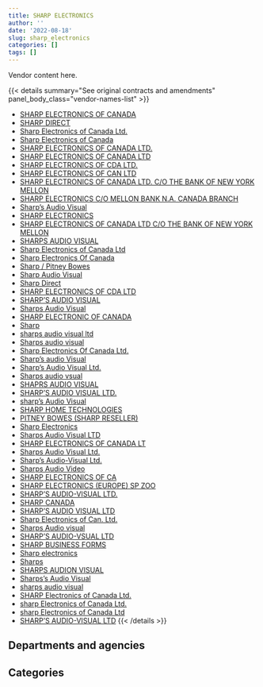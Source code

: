```yaml
---
title: SHARP ELECTRONICS
author: ''
date: '2022-08-18'
slug: sharp_electronics
categories: []
tags: []
---
```


<script src="/rmarkdown-libs/htmlwidgets/htmlwidgets.js"></script>
<link href="/rmarkdown-libs/datatables-css/datatables-crosstalk.css" rel="stylesheet" />
<script src="/rmarkdown-libs/datatables-binding/datatables.js"></script>
<script src="/rmarkdown-libs/jquery/jquery-3.6.0.min.js"></script>
<link href="/rmarkdown-libs/dt-core-bootstrap/css/dataTables.bootstrap.min.css" rel="stylesheet" />
<link href="/rmarkdown-libs/dt-core-bootstrap/css/dataTables.bootstrap.extra.css" rel="stylesheet" />
<script src="/rmarkdown-libs/dt-core-bootstrap/js/jquery.dataTables.min.js"></script>
<script src="/rmarkdown-libs/dt-core-bootstrap/js/dataTables.bootstrap.min.js"></script>
<link href="/rmarkdown-libs/crosstalk/css/crosstalk.min.css" rel="stylesheet" />
<script src="/rmarkdown-libs/crosstalk/js/crosstalk.min.js"></script>
<script src="/rmarkdown-libs/htmlwidgets/htmlwidgets.js"></script>
<link href="/rmarkdown-libs/datatables-css/datatables-crosstalk.css" rel="stylesheet" />
<script src="/rmarkdown-libs/datatables-binding/datatables.js"></script>
<script src="/rmarkdown-libs/jquery/jquery-3.6.0.min.js"></script>
<link href="/rmarkdown-libs/dt-core-bootstrap/css/dataTables.bootstrap.min.css" rel="stylesheet" />
<link href="/rmarkdown-libs/dt-core-bootstrap/css/dataTables.bootstrap.extra.css" rel="stylesheet" />
<script src="/rmarkdown-libs/dt-core-bootstrap/js/jquery.dataTables.min.js"></script>
<script src="/rmarkdown-libs/dt-core-bootstrap/js/dataTables.bootstrap.min.js"></script>
<link href="/rmarkdown-libs/crosstalk/css/crosstalk.min.css" rel="stylesheet" />
<script src="/rmarkdown-libs/crosstalk/js/crosstalk.min.js"></script>

Vendor content here.

{{< details summary="See original contracts and amendments" panel_body_class="vendor-names-list" >}}
- [SHARP ELECTRONICS OF CANADA](https://search.open.canada.ca/en/ct/?sort=contract_value_f%20desc&page=1&search_text=%22SHARP%20ELECTRONICS%20OF%20CANADA%22)
- [SHARP DIRECT](https://search.open.canada.ca/en/ct/?sort=contract_value_f%20desc&page=1&search_text=%22SHARP%20DIRECT%22)
- [Sharp Electronics of Canada Ltd.](https://search.open.canada.ca/en/ct/?sort=contract_value_f%20desc&page=1&search_text=%22Sharp%20Electronics%20of%20Canada%20Ltd.%22)
- [Sharp Electronics of Canada](https://search.open.canada.ca/en/ct/?sort=contract_value_f%20desc&page=1&search_text=%22Sharp%20Electronics%20of%20Canada%22)
- [SHARP ELECTRONICS OF CANADA LTD.](https://search.open.canada.ca/en/ct/?sort=contract_value_f%20desc&page=1&search_text=%22SHARP%20ELECTRONICS%20OF%20CANADA%20LTD.%22)
- [SHARP ELECTRONICS OF CANADA LTD](https://search.open.canada.ca/en/ct/?sort=contract_value_f%20desc&page=1&search_text=%22SHARP%20ELECTRONICS%20OF%20CANADA%20LTD%22)
- [SHARP ELECTRONICS OF CDA LTD.](https://search.open.canada.ca/en/ct/?sort=contract_value_f%20desc&page=1&search_text=%22SHARP%20ELECTRONICS%20OF%20CDA%20LTD.%22)
- [SHARP ELECTRONICS OF CAN LTD](https://search.open.canada.ca/en/ct/?sort=contract_value_f%20desc&page=1&search_text=%22SHARP%20ELECTRONICS%20OF%20CAN%20LTD%22)
- [SHARP ELECTRONICS OF CANADA LTD. C/O THE BANK OF NEW YORK MELLON](https://search.open.canada.ca/en/ct/?sort=contract_value_f%20desc&page=1&search_text=%22SHARP%20ELECTRONICS%20OF%20CANADA%20LTD.%20C%2fO%20THE%20BANK%20OF%20NEW%20YORK%20MELLON%22)
- [SHARP ELECTRONICS C/O MELLON BANK N.A. CANADA BRANCH](https://search.open.canada.ca/en/ct/?sort=contract_value_f%20desc&page=1&search_text=%22SHARP%20ELECTRONICS%20C%2fO%20MELLON%20BANK%20N.A.%20CANADA%20BRANCH%22)
- [Sharp’s Audio Visual](https://search.open.canada.ca/en/ct/?sort=contract_value_f%20desc&page=1&search_text=%22Sharp%27s%20Audio%20Visual%22)
- [SHARP ELECTRONICS](https://search.open.canada.ca/en/ct/?sort=contract_value_f%20desc&page=1&search_text=%22SHARP%20ELECTRONICS%22)
- [SHARP ELECTRONICS OF CANADA LTD C/O THE BANK OF NEW YORK MELLON](https://search.open.canada.ca/en/ct/?sort=contract_value_f%20desc&page=1&search_text=%22SHARP%20ELECTRONICS%20OF%20CANADA%20LTD%20C%2fO%20THE%20BANK%20OF%20NEW%20YORK%20MELLON%22)
- [SHARPS AUDIO VISUAL](https://search.open.canada.ca/en/ct/?sort=contract_value_f%20desc&page=1&search_text=%22SHARPS%20AUDIO%20VISUAL%22)
- [Sharp Electronics of Canada Ltd](https://search.open.canada.ca/en/ct/?sort=contract_value_f%20desc&page=1&search_text=%22Sharp%20Electronics%20of%20Canada%20Ltd%22)
- [Sharp Electronics Of Canada](https://search.open.canada.ca/en/ct/?sort=contract_value_f%20desc&page=1&search_text=%22Sharp%20Electronics%20Of%20Canada%22)
- [Sharp / Pitney Bowes](https://search.open.canada.ca/en/ct/?sort=contract_value_f%20desc&page=1&search_text=%22Sharp%20%2f%20Pitney%20Bowes%22)
- [Sharp Audio Visual](https://search.open.canada.ca/en/ct/?sort=contract_value_f%20desc&page=1&search_text=%22Sharp%20Audio%20Visual%22)
- [Sharp Direct](https://search.open.canada.ca/en/ct/?sort=contract_value_f%20desc&page=1&search_text=%22Sharp%20Direct%22)
- [SHARP ELECTRONICS OF CDA LTD](https://search.open.canada.ca/en/ct/?sort=contract_value_f%20desc&page=1&search_text=%22SHARP%20ELECTRONICS%20OF%20CDA%20LTD%22)
- [SHARP’S AUDIO VISUAL](https://search.open.canada.ca/en/ct/?sort=contract_value_f%20desc&page=1&search_text=%22SHARP%27S%20AUDIO%20VISUAL%22)
- [Sharps Audio Visual](https://search.open.canada.ca/en/ct/?sort=contract_value_f%20desc&page=1&search_text=%22Sharps%20Audio%20Visual%22)
- [SHARP ELECTRONIC OF CANADA](https://search.open.canada.ca/en/ct/?sort=contract_value_f%20desc&page=1&search_text=%22SHARP%20ELECTRONIC%20OF%20CANADA%22)
- [Sharp](https://search.open.canada.ca/en/ct/?sort=contract_value_f%20desc&page=1&search_text=%22Sharp%22)
- [sharps audio visual ltd](https://search.open.canada.ca/en/ct/?sort=contract_value_f%20desc&page=1&search_text=%22sharps%20audio%20visual%20ltd%22)
- [Sharps audio visual](https://search.open.canada.ca/en/ct/?sort=contract_value_f%20desc&page=1&search_text=%22Sharps%20audio%20visual%22)
- [Sharp Electronics Of Canada Ltd.](https://search.open.canada.ca/en/ct/?sort=contract_value_f%20desc&page=1&search_text=%22Sharp%20Electronics%20Of%20Canada%20Ltd.%22)
- [Sharp’s audio Visual](https://search.open.canada.ca/en/ct/?sort=contract_value_f%20desc&page=1&search_text=%22Sharp%27s%20audio%20Visual%22)
- [Sharp’s Audio Visual Ltd.](https://search.open.canada.ca/en/ct/?sort=contract_value_f%20desc&page=1&search_text=%22Sharp%27s%20Audio%20Visual%20Ltd.%22)
- [Sharps audio vsual](https://search.open.canada.ca/en/ct/?sort=contract_value_f%20desc&page=1&search_text=%22Sharps%20audio%20vsual%22)
- [SHAPRS AUDIO VISUAL](https://search.open.canada.ca/en/ct/?sort=contract_value_f%20desc&page=1&search_text=%22SHAPRS%20AUDIO%20VISUAL%22)
- [SHARP’S AUDIO VISUAL LTD.](https://search.open.canada.ca/en/ct/?sort=contract_value_f%20desc&page=1&search_text=%22SHARP%27S%20AUDIO%20VISUAL%20LTD.%22)
- [sharp’s Audio Visual](https://search.open.canada.ca/en/ct/?sort=contract_value_f%20desc&page=1&search_text=%22sharp%27s%20Audio%20Visual%22)
- [SHARP HOME TECHNOLOGIES](https://search.open.canada.ca/en/ct/?sort=contract_value_f%20desc&page=1&search_text=%22SHARP%20HOME%20TECHNOLOGIES%22)
- [PITNEY BOWES (SHARP RESELLER)](https://search.open.canada.ca/en/ct/?sort=contract_value_f%20desc&page=1&search_text=%22PITNEY%20BOWES%20%28SHARP%20RESELLER%29%22)
- [Sharp Electronics](https://search.open.canada.ca/en/ct/?sort=contract_value_f%20desc&page=1&search_text=%22Sharp%20Electronics%22)
- [Sharps Audio Visual LTD](https://search.open.canada.ca/en/ct/?sort=contract_value_f%20desc&page=1&search_text=%22Sharps%20Audio%20Visual%20LTD%22)
- [SHARP ELECTRONICS OF CANADA LT](https://search.open.canada.ca/en/ct/?sort=contract_value_f%20desc&page=1&search_text=%22SHARP%20ELECTRONICS%20OF%20CANADA%20LT%22)
- [Sharps Audio Visual Ltd.](https://search.open.canada.ca/en/ct/?sort=contract_value_f%20desc&page=1&search_text=%22Sharps%20Audio%20Visual%20Ltd.%22)
- [Sharp’s Audio-Visual Ltd.](https://search.open.canada.ca/en/ct/?sort=contract_value_f%20desc&page=1&search_text=%22Sharp%27s%20Audio-Visual%20Ltd.%22)
- [Sharps Audio Video](https://search.open.canada.ca/en/ct/?sort=contract_value_f%20desc&page=1&search_text=%22Sharps%20Audio%20Video%22)
- [SHARP ELECTRONICS OF CA](https://search.open.canada.ca/en/ct/?sort=contract_value_f%20desc&page=1&search_text=%22SHARP%20ELECTRONICS%20OF%20CA%22)
- [SHARP ELECTRONICS (EUROPE) SP ZOO](https://search.open.canada.ca/en/ct/?sort=contract_value_f%20desc&page=1&search_text=%22SHARP%20ELECTRONICS%20%28EUROPE%29%20SP%20ZOO%22)
- [SHARP’S AUDIO-VISUAL LTD.](https://search.open.canada.ca/en/ct/?sort=contract_value_f%20desc&page=1&search_text=%22SHARP%27S%20AUDIO-VISUAL%20LTD.%22)
- [SHARP CANADA](https://search.open.canada.ca/en/ct/?sort=contract_value_f%20desc&page=1&search_text=%22SHARP%20CANADA%22)
- [SHARP’S AUDIO VISUAL LTD](https://search.open.canada.ca/en/ct/?sort=contract_value_f%20desc&page=1&search_text=%22SHARP%27S%20AUDIO%20VISUAL%20LTD%22)
- [Sharp Electronics of Can. Ltd.](https://search.open.canada.ca/en/ct/?sort=contract_value_f%20desc&page=1&search_text=%22Sharp%20Electronics%20of%20Can.%20Ltd.%22)
- [Sharps Audio visual](https://search.open.canada.ca/en/ct/?sort=contract_value_f%20desc&page=1&search_text=%22Sharps%20Audio%20visual%22)
- [SHARP’S AUDIO-VSUAL LTD](https://search.open.canada.ca/en/ct/?sort=contract_value_f%20desc&page=1&search_text=%22SHARP%27S%20AUDIO-VSUAL%20LTD%22)
- [SHARP BUSINESS FORMS](https://search.open.canada.ca/en/ct/?sort=contract_value_f%20desc&page=1&search_text=%22SHARP%20BUSINESS%20FORMS%22)
- [Sharp electronics](https://search.open.canada.ca/en/ct/?sort=contract_value_f%20desc&page=1&search_text=%22Sharp%20electronics%22)
- [Sharps](https://search.open.canada.ca/en/ct/?sort=contract_value_f%20desc&page=1&search_text=%22Sharps%22)
- [SHARPS AUDION VISUAL](https://search.open.canada.ca/en/ct/?sort=contract_value_f%20desc&page=1&search_text=%22SHARPS%20AUDION%20VISUAL%22)
- [Sharps’s Audio Visual](https://search.open.canada.ca/en/ct/?sort=contract_value_f%20desc&page=1&search_text=%22Sharps%27s%20Audio%20Visual%22)
- [sharps audio visual](https://search.open.canada.ca/en/ct/?sort=contract_value_f%20desc&page=1&search_text=%22sharps%20audio%20visual%22)
- [SHARP Electronics of Canada Ltd.](https://search.open.canada.ca/en/ct/?sort=contract_value_f%20desc&page=1&search_text=%22SHARP%20Electronics%20of%20Canada%20Ltd.%22)
- [sharp Electronics of Canada Ltd.](https://search.open.canada.ca/en/ct/?sort=contract_value_f%20desc&page=1&search_text=%22sharp%20Electronics%20of%20Canada%20Ltd.%22)
- [sharp Electronics of Canada Ltd](https://search.open.canada.ca/en/ct/?sort=contract_value_f%20desc&page=1&search_text=%22sharp%20Electronics%20of%20Canada%20Ltd%22)
- [SHARP’S AUDIO-VISUAL LTD](https://search.open.canada.ca/en/ct/?sort=contract_value_f%20desc&page=1&search_text=%22SHARP%27S%20AUDIO-VISUAL%20LTD%22)
{{< /details >}}

## Departments and agencies

<div id="htmlwidget-1" style="width:100%;height:auto;" class="datatables html-widget"></div>
<script type="application/json" data-for="htmlwidget-1">{"x":{"style":"bootstrap","filter":"none","vertical":false,"data":[["<a href=\"/departments/aandc-aadnc/\">Crown-Indigenous Relations and Northern Affairs Canada<\/a>","<a href=\"/departments/acoa-apeca/\">Atlantic Canada Opportunities Agency<\/a>","<a href=\"/departments/cbsa-asfc/\">Canada Border Services Agency<\/a>","<a href=\"/departments/chrc-ccdp/\">Canadian Human Rights Commission<\/a>","<a href=\"/departments/cic/\">Immigration, Refugees and Citizenship Canada<\/a>","<a href=\"/departments/csc-scc/\">Correctional Service of Canada<\/a>","<a href=\"/departments/csps-efpc/\">Canada School of Public Service<\/a>","<a href=\"/departments/dfo-mpo/\">Fisheries and Oceans Canada<\/a>","<a href=\"/departments/dnd-mdn/\">National Defence<\/a>","<a href=\"/departments/ec/\">Environment and Climate Change Canada<\/a>","<a href=\"/departments/esdc-edsc/\">Employment and Social Development Canada<\/a>","<a href=\"/departments/hc-sc/\">Health Canada<\/a>","<a href=\"/departments/jus/\">Department of Justice Canada<\/a>","<a href=\"/departments/lac-bac/\">Library and Archives Canada<\/a>","<a href=\"/departments/nfb-onf/\">National Film Board<\/a>","<a href=\"/departments/nrc-cnrc/\">National Research Council Canada<\/a>","<a href=\"/departments/nrcan-rncan/\">Natural Resources Canada<\/a>","<a href=\"/departments/opc-cpvp/\">Office of the Privacy Commissioner of Canada<\/a>","<a href=\"/departments/osfi-bsif/\">Office of the Superintendent of Financial Institutions Canada<\/a>","<a href=\"/departments/pbc-clcc/\">Parole Board of Canada<\/a>","<a href=\"/departments/pc/\">Parks Canada<\/a>","<a href=\"/departments/ps-sp/\">Public Safety Canada<\/a>","<a href=\"/departments/pwgsc-tpsgc/\">Public Services and Procurement Canada<\/a>","<a href=\"/departments/rcmp-grc/\">Royal Canadian Mounted Police<\/a>","<a href=\"/departments/tc/\">Transport Canada<\/a>","<a href=\"/departments/tsb-bst/\">Transportation Safety Board of Canada<\/a>","<a href=\"/departments/vac-acc/\">Veterans Affairs Canada<\/a>"],[3028.43,267.41,3495.09,2994.16,26747.78,371774.54,113857.31,30722.28,232357.29,11203.38,23225.35,89362.52,null,110613.93,33506.86,468210.8,111251.9,null,140617.81,4546.3,32915.33,558.36,252654.76,12642.9,2002.77,5794.83,16356.44],[2538.9,9119.99,7658.85,2994.16,null,370538.81,99859.67,11354.57,5859.55,5979.1,null,102270.5,63850.44,178914.63,null,1008855.36,126757.08,9968.96,147587.46,2665.5,5095.33,3454.26,316591.03,null,2002.77,32896.04,null],[null,23234.23,11624.89,3002.36,null,287984.09,102744.95,16282.1,null,null,null,118232.04,242280.94,192054.52,null,2411303.7,125731.93,37391.96,213608.36,null,4477.63,3463.72,368912.76,null,2008.26,39330.74,null],[null,24370.79,8098.04,2994.16,null,240564.95,33153.26,14644.58,null,null,null,124865.86,329668.09,187269.65,null,837217.7,90011.68,45575.21,271261.35,null,3436.62,3454.26,360690.78,null,334.71,39223.28,null]],"container":"<table class=\"table table-striped table-hover row-border order-column display\">\n  <thead>\n    <tr>\n      <th>Department<\/th>\n      <th>2017-2018<\/th>\n      <th>2018-2019<\/th>\n      <th>2019-2020<\/th>\n      <th>2020-2021<\/th>\n    <\/tr>\n  <\/thead>\n<\/table>","options":{"order":[[4,"desc"]],"pageLength":10,"autoWidth":true,"columnDefs":[{"targets":1,"render":"function(data, type, row, meta) {\n    return type !== 'display' ? data : DTWidget.formatCurrency(data, \"$\", 2, 3, \",\", \".\", true, null);\n  }"},{"targets":2,"render":"function(data, type, row, meta) {\n    return type !== 'display' ? data : DTWidget.formatCurrency(data, \"$\", 2, 3, \",\", \".\", true, null);\n  }"},{"targets":3,"render":"function(data, type, row, meta) {\n    return type !== 'display' ? data : DTWidget.formatCurrency(data, \"$\", 2, 3, \",\", \".\", true, null);\n  }"},{"targets":4,"render":"function(data, type, row, meta) {\n    return type !== 'display' ? data : DTWidget.formatCurrency(data, \"$\", 2, 3, \",\", \".\", true, null);\n  }"},{"width":"16%","targets":[1,2,3,4]},{"className":"dt-right","targets":[1,2,3,4]}],"orderClasses":false}},"evals":["options.columnDefs.0.render","options.columnDefs.1.render","options.columnDefs.2.render","options.columnDefs.3.render"],"jsHooks":[]}</script>

## Categories

<div id="htmlwidget-2" style="width:100%;height:auto;" class="datatables html-widget"></div>
<script type="application/json" data-for="htmlwidget-2">{"x":{"style":"bootstrap","filter":"none","vertical":false,"data":[["<a href=\"/categories/10_office_management/\">Office management<\/a>","<a href=\"/categories/11_defence/\">Defence<\/a>","<a href=\"/categories/3_information_technology/\">Information technology<\/a>","<a href=\"/categories/4_medical/\">Medical<\/a>","<a href=\"/categories/6_industrial_products_and_services/\">Industrial products and services<\/a>",null],[1355525.72,212959.63,513051.62,716.82,18454.75,null],[1428286.2,null,1067740.89,8440.01,12345.86,null],[1481221.7,null,2699628.54,8463.13,12379.68,1976.14],[1428833.96,null,1162469.78,8440.01,12345.86,4745.35]],"container":"<table class=\"table table-striped table-hover row-border order-column display\">\n  <thead>\n    <tr>\n      <th>Category<\/th>\n      <th>2017-2018<\/th>\n      <th>2018-2019<\/th>\n      <th>2019-2020<\/th>\n      <th>2020-2021<\/th>\n    <\/tr>\n  <\/thead>\n<\/table>","options":{"order":[[4,"desc"]],"dom":"t","pageLength":30,"autoWidth":true,"columnDefs":[{"targets":1,"render":"function(data, type, row, meta) {\n    return type !== 'display' ? data : DTWidget.formatCurrency(data, \"$\", 2, 3, \",\", \".\", true, null);\n  }"},{"targets":2,"render":"function(data, type, row, meta) {\n    return type !== 'display' ? data : DTWidget.formatCurrency(data, \"$\", 2, 3, \",\", \".\", true, null);\n  }"},{"targets":3,"render":"function(data, type, row, meta) {\n    return type !== 'display' ? data : DTWidget.formatCurrency(data, \"$\", 2, 3, \",\", \".\", true, null);\n  }"},{"targets":4,"render":"function(data, type, row, meta) {\n    return type !== 'display' ? data : DTWidget.formatCurrency(data, \"$\", 2, 3, \",\", \".\", true, null);\n  }"},{"width":"16%","targets":[1,2,3,4]},{"className":"dt-right","targets":[1,2,3,4]}],"orderClasses":false,"lengthMenu":[10,25,30,50,100]}},"evals":["options.columnDefs.0.render","options.columnDefs.1.render","options.columnDefs.2.render","options.columnDefs.3.render"],"jsHooks":[]}</script>

